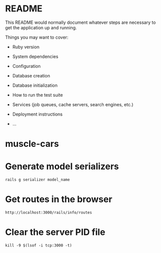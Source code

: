 # README

This README would normally document whatever steps are necessary to get the
application up and running.

Things you may want to cover:

* Ruby version

* System dependencies

* Configuration

* Database creation

* Database initialization

* How to run the test suite

* Services (job queues, cache servers, search engines, etc.)

* Deployment instructions

* ...
# muscle-cars

# Generate model serializers
` rails g serializer model_name `

# Get routes in the browser
` http://localhost:3000/rails/info/routes `

# Clear the server PID file
` kill -9 $(lsof -i tcp:3000 -t) `
